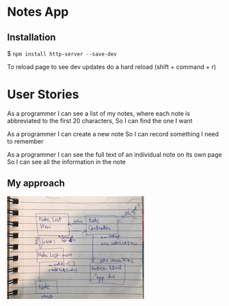 # Notes App

## Installation
$ ```npm install http-server --save-dev```

To reload page to see dev updates do a hard reload (shift + command + r)

# User Stories
As a programmer I can see a list of my notes, where each note is abbreviated to the first 20 characters, 
So I can find the one I want

As a programmer I can create a new note 
So I can record something I need to remember

As a programmer I can see the full text of an individual note on its own page 
So I can see all the information in the note

## My approach


![](img/IMG_8744.jpg)
